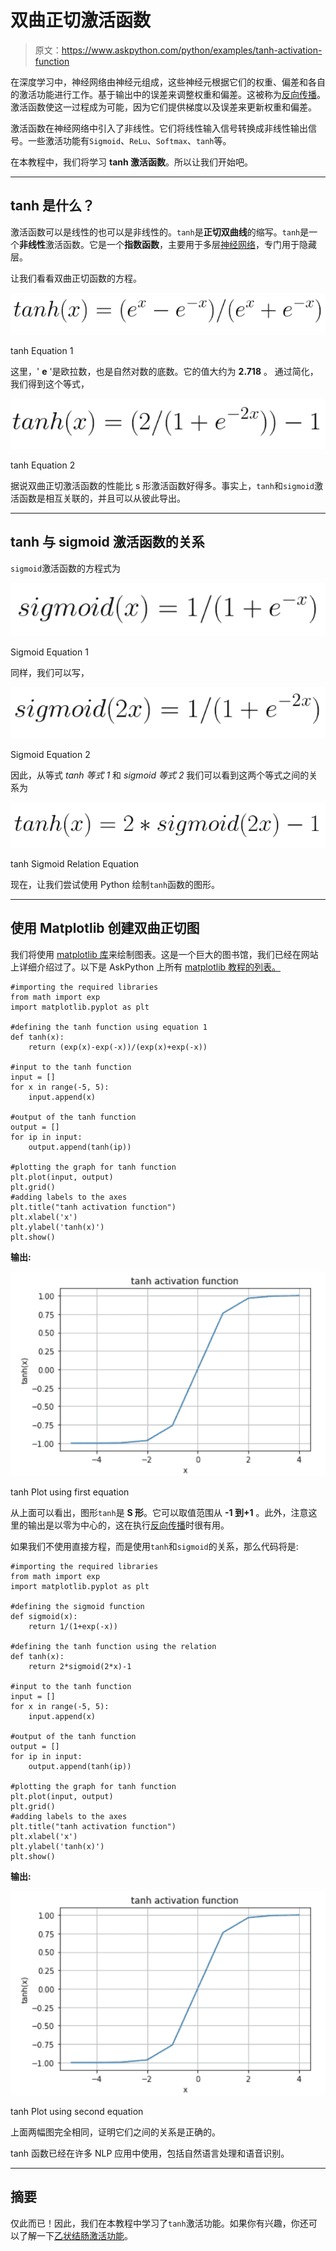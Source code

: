 # 双曲正切激活函数

> 原文：<https://www.askpython.com/python/examples/tanh-activation-function>

在深度学习中，神经网络由神经元组成，这些神经元根据它们的权重、偏差和各自的激活功能进行工作。基于输出中的误差来调整权重和偏差。这被称为[反向传播](https://www.askpython.com/python/examples/backpropagation-in-python)。激活函数使这一过程成为可能，因为它们提供梯度以及误差来更新权重和偏差。

激活函数在神经网络中引入了非线性。它们将线性输入信号转换成非线性输出信号。一些激活功能有`Sigmoid`、`ReLu`、`Softmax`、`tanh`等。

在本教程中，我们将学习 **tanh 激活函数**。所以让我们开始吧。

* * *

## tanh 是什么？

激活函数可以是线性的也可以是非线性的。`tanh`是**正切双曲线**的缩写。`tanh`是一个**非线性**激活函数。它是一个**指数函数**，主要用于多层[神经网络](https://www.askpython.com/python/examples/neural-networks)，专门用于隐藏层。

让我们看看双曲正切函数的方程。

![Tanh Equation 1](img/bda7b176f1834b68cbaae62e209aedc6.png)

tanh Equation 1

这里，' **e** '是欧拉数，也是自然对数的底数。它的值大约为 **2.718** 。
通过简化，我们得到这个等式，

![Tanh Eq 2](img/23951dda4303e4a80872a5ab693fbf0a.png)

tanh Equation 2

据说双曲正切激活函数的性能比 s 形激活函数好得多。事实上，`tanh`和`sigmoid`激活函数是相互关联的，并且可以从彼此导出。

* * *

## tanh 与 sigmoid 激活函数的关系

`sigmoid`激活函数的方程式为

![Sigmoid Eq 1](img/9877e5581181c255b5aabc1c30861fa3.png)

Sigmoid Equation 1

同样，我们可以写，

![Sigmoid Eq 2](img/19326d186856c0f2f95a8bbfafa5eee2.png)

Sigmoid Equation 2

因此，从等式 *tanh 等式 1* 和 *sigmoid 等式 2* 我们可以看到这两个等式之间的关系为

![Tanh Sigmoid Relation Eq](img/86dcb668043b8668162d052d36c30326.png)

tanh Sigmoid Relation Equation

现在，让我们尝试使用 Python 绘制`tanh`函数的图形。

* * *

## 使用 Matplotlib 创建双曲正切图

我们将使用 [matplotlib 库](https://www.askpython.com/python-modules/matplotlib/python-matplotlib)来绘制图表。这是一个巨大的图书馆，我们已经在网站上详细介绍过了。以下是 AskPython 上所有 [matplotlib 教程的列表。](https://www.askpython.com/python-modules/matplotlib/)

```
#importing the required libraries
from math import exp
import matplotlib.pyplot as plt 

#defining the tanh function using equation 1
def tanh(x):
    return (exp(x)-exp(-x))/(exp(x)+exp(-x))

#input to the tanh function
input = []
for x in range(-5, 5):
    input.append(x)

#output of the tanh function
output = []
for ip in input:
    output.append(tanh(ip))

#plotting the graph for tanh function
plt.plot(input, output)
plt.grid()
#adding labels to the axes
plt.title("tanh activation function")
plt.xlabel('x')
plt.ylabel('tanh(x)')
plt.show()

```

**输出:**

![Tanh Plot ](img/262aad075a3c07d3b1eae9ef4b6db67e.png)

tanh Plot using first equation

从上面可以看出，图形`tanh`是 **S 形**。它可以取值范围从 **-1 到+1** 。此外，注意这里的输出是以零为中心的，这在执行[反向传播](https://www.askpython.com/python/examples/backpropagation-in-python)时很有用。

如果我们不使用直接方程，而是使用`tanh`和`sigmoid`的关系，那么代码将是:

```
#importing the required libraries
from math import exp
import matplotlib.pyplot as plt 

#defining the sigmoid function
def sigmoid(x):
    return 1/(1+exp(-x))

#defining the tanh function using the relation
def tanh(x):
    return 2*sigmoid(2*x)-1

#input to the tanh function
input = []
for x in range(-5, 5):
    input.append(x)

#output of the tanh function
output = []
for ip in input:
    output.append(tanh(ip))

#plotting the graph for tanh function
plt.plot(input, output)
plt.grid()
#adding labels to the axes
plt.title("tanh activation function")
plt.xlabel('x')
plt.ylabel('tanh(x)')
plt.show()

```

**输出:**

![Tanh Plot ](img/262aad075a3c07d3b1eae9ef4b6db67e.png)

tanh Plot using second equation

上面两幅图完全相同，证明它们之间的关系是正确的。

tanh 函数已经在许多 NLP 应用中使用，包括自然语言处理和语音识别。

* * *

## 摘要

仅此而已！因此，我们在本教程中学习了`tanh`激活功能。如果你有兴趣，你还可以了解一下[乙状结肠激活功能](https://www.askpython.com/?p=35924)。